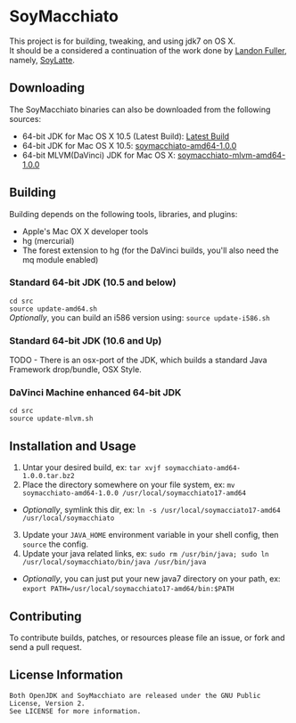 SoyMacchiato
============
This project is for building, tweaking, and using jdk7 on OS X.  
It should be a considered a continuation of the work done by [Landon Fuller](http://landonf.bikemonkey.org/), 
namely, [SoyLatte](http://landonf.bikemonkey.org/static/soylatte/).


Downloading
-----------
The SoyMacchiato binaries can also be downloaded from the following sources:  

*  64-bit JDK for Mac OS X 10.5 (Latest Build): [Latest Build](http://www.pauldee.org/soymacchiato/soymacchiato-amd64-latest.tar.bz2)
*  64-bit JDK for Mac OS X 10.5: [soymacchiato-amd64-1.0.0](http://www.pauldee.org/soymacchiato/soymacchiato-amd64-1.0.0.tar.bz2)
*  64-bit MLVM(DaVinci) JDK for Mac OS X: [soymacchiato-mlvm-amd64-1.0.0](http://www.pauldee.org/soymacchiato/soymacchiato-mlvm-amd64-1.0.0.tar.bz2)


Building
--------
Building depends on the following tools, libraries, and plugins:  

*  Apple's Mac OX X developer tools
*  hg (mercurial)
*  The forest extension to hg (for the DaVinci builds, you'll also need the mq module enabled)

### Standard 64-bit JDK (10.5 and below)

`cd src`  
`source update-amd64.sh`  
*Optionally*, you can build an i586 version using: `source update-i586.sh`

### Standard 64-bit JDK (10.6 and Up)

TODO - There is an osx-port of the JDK, which builds a standard Java Framework drop/bundle, OSX Style.

### DaVinci Machine enhanced 64-bit JDK

`cd src`  
`source update-mlvm.sh`  


Installation and Usage
----------------------

1. Untar your desired build, ex: `tar xvjf soymacchiato-amd64-1.0.0.tar.bz2`
2. Place the directory somewhere on your file system, ex: `mv soymacchiato-amd64-1.0.0 /usr/local/soymacchiato17-amd64`  
 * *Optionally*, symlink this dir, ex: `ln -s /usr/local/soymacciato17-amd64 /usr/local/soymacchiato`
3. Update your `JAVA_HOME` environment variable in your shell config, then `source` the config.
4. Update your java related links, ex: `sudo rm /usr/bin/java; sudo ln /usr/local/soymacchiato/bin/java /usr/bin/java`
 * *Optionally*, you can just put your new java7 directory on your path, ex: `export PATH=/usr/local/soymacchiato17-amd64/bin:$PATH`


Contributing
------------
To contribute builds, patches, or resources please file an issue, or fork and send a pull request.


License Information
-------------------
    Both OpenJDK and SoyMacchiato are released under the GNU Public License, Version 2.
    See LICENSE for more information.

